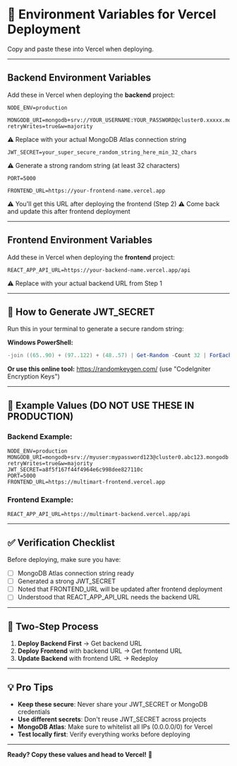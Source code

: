 # 🔐 Environment Variables for Vercel Deployment

Copy and paste these into Vercel when deploying.

---

## Backend Environment Variables

Add these in Vercel when deploying the **backend** project:

```
NODE_ENV=production
```

```
MONGODB_URI=mongodb+srv://YOUR_USERNAME:YOUR_PASSWORD@cluster0.xxxxx.mongodb.net/multimart?retryWrites=true&w=majority
```
⚠️ Replace with your actual MongoDB Atlas connection string

```
JWT_SECRET=your_super_secure_random_string_here_min_32_chars
```
⚠️ Generate a strong random string (at least 32 characters)

```
PORT=5000
```

```
FRONTEND_URL=https://your-frontend-name.vercel.app
```
⚠️ You'll get this URL after deploying the frontend (Step 2)
⚠️ Come back and update this after frontend deployment

---

## Frontend Environment Variables

Add these in Vercel when deploying the **frontend** project:

```
REACT_APP_API_URL=https://your-backend-name.vercel.app/api
```
⚠️ Replace with your actual backend URL from Step 1

---

## 🔑 How to Generate JWT_SECRET

Run this in your terminal to generate a secure random string:

**Windows PowerShell:**
```powershell
-join ((65..90) + (97..122) + (48..57) | Get-Random -Count 32 | ForEach-Object {[char]$_})
```

**Or use this online tool:**
https://randomkeygen.com/ (use "CodeIgniter Encryption Keys")

---

## 📝 Example Values (DO NOT USE THESE IN PRODUCTION)

### Backend Example:
```
NODE_ENV=production
MONGODB_URI=mongodb+srv://myuser:mypassword123@cluster0.abc123.mongodb.net/multimart?retryWrites=true&w=majority
JWT_SECRET=a8f5f167f44f4964e6c998dee827110c
PORT=5000
FRONTEND_URL=https://multimart-frontend.vercel.app
```

### Frontend Example:
```
REACT_APP_API_URL=https://multimart-backend.vercel.app/api
```

---

## ✅ Verification Checklist

Before deploying, make sure you have:

- [ ] MongoDB Atlas connection string ready
- [ ] Generated a strong JWT_SECRET
- [ ] Noted that FRONTEND_URL will be updated after frontend deployment
- [ ] Understood that REACT_APP_API_URL needs the backend URL

---

## 🔄 Two-Step Process

1. **Deploy Backend First** → Get backend URL
2. **Deploy Frontend** with backend URL → Get frontend URL
3. **Update Backend** with frontend URL → Redeploy

---

## 💡 Pro Tips

- **Keep these secure**: Never share your JWT_SECRET or MongoDB credentials
- **Use different secrets**: Don't reuse JWT_SECRET across projects
- **MongoDB Atlas**: Make sure to whitelist all IPs (0.0.0.0/0) for Vercel
- **Test locally first**: Verify everything works before deploying

---

**Ready? Copy these values and head to Vercel!** 🚀
